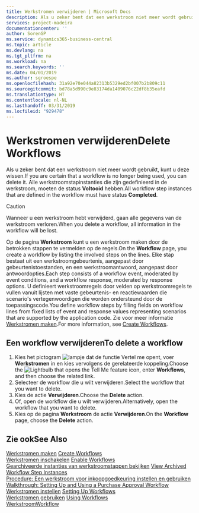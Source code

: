 ```yaml
---
title: Werkstromen verwijderen | Microsoft Docs
description: Als u zeker bent dat een werkstroom niet meer wordt gebruikt, kunt u deze wissen. Alle werkstroomstapinstanties die zijn gedefinieerd in de werkstroom, moeten de status **Voltooid** hebben.
services: project-madeira
documentationcenter: ''
author: SorenGP
ms.service: dynamics365-business-central
ms.topic: article
ms.devlang: na
ms.tgt_pltfrm: na
ms.workload: na
ms.search.keywords: ''
ms.date: 04/01/2019
ms.author: sgroespe
ms.openlocfilehash: 31a92e70e044a82313b5329ed2bf007b2b809c11
ms.sourcegitcommit: bd78a5d990c9e83174da1409076c22df8b35eafd
ms.translationtype: HT
ms.contentlocale: nl-NL
ms.lasthandoff: 03/31/2019
ms.locfileid: "929478"
---
```

# <a name="delete-workflows"></a><span data-ttu-id="15b7b-104">Werkstromen verwijderen</span><span class="sxs-lookup"><span data-stu-id="15b7b-104">Delete Workflows</span></span>
<span data-ttu-id="15b7b-105">Als u zeker bent dat een werkstroom niet meer wordt gebruikt, kunt u deze wissen.</span><span class="sxs-lookup"><span data-stu-id="15b7b-105">If you are certain that a workflow is no longer being used, you can delete it.</span></span> <span data-ttu-id="15b7b-106">Alle werkstroomstapinstanties die zijn gedefinieerd in de werkstroom, moeten de status **Voltooid** hebben.</span><span class="sxs-lookup"><span data-stu-id="15b7b-106">All workflow step instances that are defined in the workflow must have status **Completed**.</span></span>  

> [!CAUTION]  
>  <span data-ttu-id="15b7b-107">Wanneer u een werkstroom hebt verwijderd, gaan alle gegevens van de werkstroom verloren.</span><span class="sxs-lookup"><span data-stu-id="15b7b-107">When you delete a workflow, all information in the workflow will be lost.</span></span>  

 <span data-ttu-id="15b7b-108">Op de pagina **Werkstroom** kunt u een werkstroom maken door de betrokken stappen te vermelden op de regels.</span><span class="sxs-lookup"><span data-stu-id="15b7b-108">On the **Workflow** page, you create a workflow by listing the involved steps on the lines.</span></span> <span data-ttu-id="15b7b-109">Elke stap bestaat uit een werkstroomgebeurtenis, aangepast door gebeurtenistoestanden, en een werkstroomantwoord, aangepast door antwoordopties.</span><span class="sxs-lookup"><span data-stu-id="15b7b-109">Each step consists of a workflow event, moderated by event conditions, and a workflow response, moderated by response options.</span></span> <span data-ttu-id="15b7b-110">U definieert werkstroomregels door velden op werkstroomregels te vullen vanuit lijsten met vaste gebeurtenis- en reactiewaarden die scenario's vertegenwoordigen die worden ondersteund door de toepassingscode.</span><span class="sxs-lookup"><span data-stu-id="15b7b-110">You define workflow steps by filling fields on workflow lines from fixed lists of event and response values representing scenarios that are supported by the application code.</span></span> <span data-ttu-id="15b7b-111">Zie voor meer informatie [Werkstromen maken](across-how-to-create-workflows.md).</span><span class="sxs-lookup"><span data-stu-id="15b7b-111">For more information, see [Create Workflows](across-how-to-create-workflows.md).</span></span>  

## <a name="to-delete-a-workflow"></a><span data-ttu-id="15b7b-112">Een workflow verwijderen</span><span class="sxs-lookup"><span data-stu-id="15b7b-112">To delete a workflow</span></span>  
1.  <span data-ttu-id="15b7b-113">Kies het pictogram ![lampje dat de functie Vertel me opent](media/ui-search/search_small.png "Vertel me wat u wilt doen"), voer **Werkstromen** in en kies vervolgens de gerelateerde koppeling.</span><span class="sxs-lookup"><span data-stu-id="15b7b-113">Choose the ![Lightbulb that opens the Tell Me feature](media/ui-search/search_small.png "Tell me what you want to do") icon, enter **Workflows**, and then choose the related link.</span></span>  
2.  <span data-ttu-id="15b7b-114">Selecteer de workflow die u wilt verwijderen.</span><span class="sxs-lookup"><span data-stu-id="15b7b-114">Select the workflow that you want to delete.</span></span>  
3.  <span data-ttu-id="15b7b-115">Kies de actie **Verwijderen**.</span><span class="sxs-lookup"><span data-stu-id="15b7b-115">Choose the **Delete** action.</span></span>  
4.  <span data-ttu-id="15b7b-116">Of, open de workflow die u wilt verwijderen.</span><span class="sxs-lookup"><span data-stu-id="15b7b-116">Alternatively, open the workflow that you want to delete.</span></span>  
5.  <span data-ttu-id="15b7b-117">Kies op de pagina **Werkstroom** de actie **Verwijderen**.</span><span class="sxs-lookup"><span data-stu-id="15b7b-117">On the **Workflow** page, choose the **Delete** action.</span></span>  

## <a name="see-also"></a><span data-ttu-id="15b7b-118">Zie ook</span><span class="sxs-lookup"><span data-stu-id="15b7b-118">See Also</span></span>  
 <span data-ttu-id="15b7b-119">[Werkstromen maken](across-how-to-create-workflows.md) </span><span class="sxs-lookup"><span data-stu-id="15b7b-119">[Create Workflows](across-how-to-create-workflows.md) </span></span>  
 <span data-ttu-id="15b7b-120">[Werkstromen inschakelen](across-how-to-enable-workflows.md) </span><span class="sxs-lookup"><span data-stu-id="15b7b-120">[Enable Workflows](across-how-to-enable-workflows.md) </span></span>  
 <span data-ttu-id="15b7b-121">[Gearchiveerde instanties van werkstroomstappen bekijken](across-how-to-view-archived-workflow-step-instances.md) </span><span class="sxs-lookup"><span data-stu-id="15b7b-121">[View Archived Workflow Step Instances](across-how-to-view-archived-workflow-step-instances.md) </span></span>  
 <span data-ttu-id="15b7b-122">[Procedure: Een werkstroom voor inkoopgoedkeuring instellen en gebruiken](walkthrough-setting-up-and-using-a-purchase-approval-workflow.md) </span><span class="sxs-lookup"><span data-stu-id="15b7b-122">[Walkthrough: Setting Up and Using a Purchase Approval Workflow](walkthrough-setting-up-and-using-a-purchase-approval-workflow.md) </span></span>  
 <span data-ttu-id="15b7b-123">[Werkstromen instellen](across-set-up-workflows.md) </span><span class="sxs-lookup"><span data-stu-id="15b7b-123">[Setting Up Workflows](across-set-up-workflows.md) </span></span>  
 <span data-ttu-id="15b7b-124">[Werkstromen gebruiken](across-use-workflows.md) </span><span class="sxs-lookup"><span data-stu-id="15b7b-124">[Using Workflows](across-use-workflows.md) </span></span>  
 [<span data-ttu-id="15b7b-125">Werkstroom</span><span class="sxs-lookup"><span data-stu-id="15b7b-125">Workflow</span></span>](across-workflow.md)   
